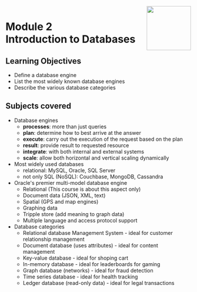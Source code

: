 <a href="../">
  <img src="/img/Oracle_SQL_logo.avif" width="120" align="right">
</a>

# Module 2 <br> Introduction to Databases

## Learning Objectives
- Define a database engine
- List the most widely known database engines
- Describe the various database categories

## Subjects covered
- Database engines
  - **processes**: more than just queries
  - **plan**: determine how to best arrive at the answer
  - **execute**: carry out the execution of the request based on the plan
  - **result**: provide result to requested resource
  - **integrate**: with both internal and external systems 
  - **scale**: allow both horizontal and vertical scaling dynamically
- Most widely used databases
  - relational: MySQL, Oracle, SQL Server
  - not only SQL (NoSQL): Couchbase, MongoDB, Cassandra
- Oracle's premier multi-model database engine
  - Relational (This course is about this aspect only)
  - Document data (JSON, XML, text)
  - Spatial (GPS and map engines)
  - Graphing data
  - Tripple store (add meaning to graph data)
  - Multiple language and access protocol support
- Database categories
  - Relational database Management System - ideal for customer relationship management
  - Document database (uses attributes) - ideal for content management
  - Key-value database - ideal for shoping cart
  - In-memory database - ideal for leaderboards for gaming
  - Graph database (networks) - ideal for fraud detection
  - Time series database - ideal for health tracking
  - Ledger database (read-only data) - ideal for legal transactions
